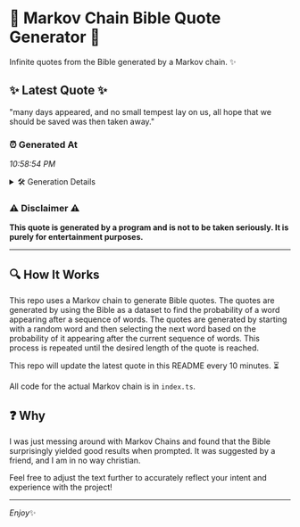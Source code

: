 # 📖 Markov Chain Bible Quote Generator 📖

Infinite quotes from the Bible generated by a Markov chain. ✨

## ✨ Latest Quote ✨
"many days appeared, and no small tempest lay on us, all hope that we should be saved was then taken away."

### ⏰ Generated At
*10:58:54 PM*

<details>
    <summary>🛠️ Generation Details</summary>
    <p>
        <strong>🌱 Seed:</strong> many<br>
        <strong>🔄 Iterations:</strong> 20<br>
        <strong>📜 Context History:</strong><br>[ many ]: days<br>[ many, days ]: appeared,<br>[ many, days, appeared, ]: and<br>[ many, days, appeared,, and ]: no<br>[ many, days, appeared,, and, no ]: small<br>[ many, days, appeared,, and, no, small ]: tempest<br>[ days, appeared,, and, no, small, tempest ]: lay<br>[ appeared,, and, no, small, tempest, lay ]: on<br>[ and, no, small, tempest, lay, on ]: us,<br>[ no, small, tempest, lay, on, us, ]: all<br>[ small, tempest, lay, on, us,, all ]: hope<br>[ tempest, lay, on, us,, all, hope ]: that<br>[ lay, on, us,, all, hope, that ]: we<br>[ on, us,, all, hope, that, we ]: should<br>[ us,, all, hope, that, we, should ]: be<br>[ all, hope, that, we, should, be ]: saved<br>[ hope, that, we, should, be, saved ]: was<br>[ that, we, should, be, saved, was ]: then<br>[ we, should, be, saved, was, then ]: taken<br>[ should, be, saved, was, then, taken ]: away.<br>
    </p>
</details>

### ⚠️ Disclaimer ⚠️
**This quote is generated by a program and is not to be taken seriously. It is purely for entertainment purposes.**

---

## 🔍 How It Works

This repo uses a Markov chain to generate Bible quotes. The quotes are generated by using the Bible as a dataset to find the probability of a word appearing after a sequence of words. The quotes are generated by starting with a random word and then selecting the next word based on the probability of it appearing after the current sequence of words. This process is repeated until the desired length of the quote is reached.

This repo will update the latest quote in this README every 10 minutes. ⏳

All code for the actual Markov chain is in `index.ts`.

## ❓ Why

I was just messing around with Markov Chains and found that the Bible surprisingly yielded good results when prompted. 
It was suggested by a friend, and I am in no way christian.

Feel free to adjust the text further to accurately reflect your intent and experience with the project!

---

*Enjoy*✨
